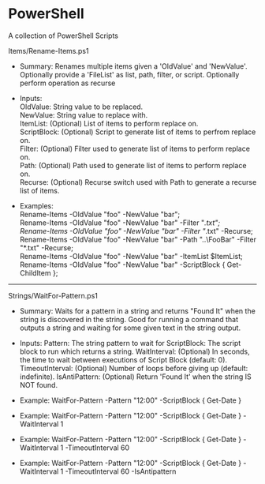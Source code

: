 # PowerShell
A collection of PowerShell Scripts

Items/Rename-Items.ps1

- Summary: Renames multiple items given a 'OldValue' and 'NewValue'. Optionally provide a 'FileList' as list, path, filter, or script. Optionally perform operation as recurse

- Inputs:<br>
     OldValue: String value to be replaced.<br>
     NewValue: String value to replace with.<br>
     ItemList: (Optional) List of items to perform replace on.<br>
  ScriptBlock: (Optional) Script to generate list of items to perfrom replace on.<br>
       Filter: (Optional) Filter used to generate list of items to perform replace on.<br>
         Path: (Optional) Path used to generate list of items to perform replace on.<br>
      Recurse: (Optional) Recurse switch used with Path to generate a recurse list of items.<br>

- Examples:<br>
   Rename-Items -OldValue "foo" -NewValue "bar";<br>
   Rename-Items -OldValue "foo" -NewValue "bar" -Filter "*.txt";<br>
   Rename-Items -OldValue "foo" -NewValue "bar" -Filter "*.txt" -Recurse;<br>
   Rename-Items -OldValue "foo" -NewValue "bar" -Path "..\FooBar\" -Filter "*.txt" -Recurse;<br>
   Rename-Items -OldValue "foo" -NewValue "bar" -ItemList $ItemList;<br>
   Rename-Items -OldValue "foo" -NewValue "bar" -ScriptBlock { Get-ChildItem };<br>

--------------------------------------------------------------------------------

Strings/WaitFor-Pattern.ps1

- Summary: Waits for a pattern in a string and returns "Found It" when the string is discovered in the string. Good for running a command that outputs a string and waiting for some given text in the string output.

- Inputs: 
          Pattern: The string pattern to wait for
      ScriptBlock: The script block to run which returns a string.
     WaitInterval: (Optional) In seconds, the time to wait between executions of Script Block (default: 0).
  TimeoutInterval: (Optional) Number of loops before giving up (default: indefinite).
    IsAntiPattern: (Optional) Return 'Found It' when the string IS NOT found.

- Example: WaitFor-Pattern -Pattern "12:00" -ScriptBlock { Get-Date }
- Example: WaitFor-Pattern -Pattern "12:00" -ScriptBlock { Get-Date } -WaitInterval 1
- Example: WaitFor-Pattern -Pattern "12:00" -ScriptBlock { Get-Date } -WaitInterval 1 -TimeoutInterval 60
- Example: WaitFor-Pattern -Pattern "12:00" -ScriptBlock { Get-Date } -WaitInterval 1 -TimeoutInterval 60 -IsAntipattern

